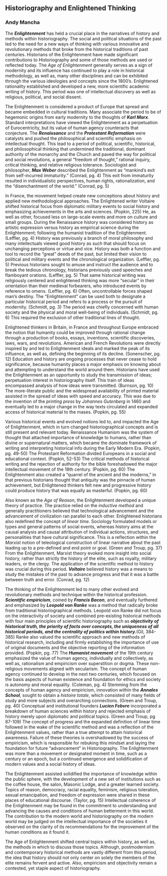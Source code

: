 ## Historiography and Enlightened Thinking

### Andy Mancha

   The **_Enlightenment_** has held a crucial place in the narratives of history and methods within historiography. The social and political situations of the past led to the need for a new ways of thinking with various innovative and revolutionary methods that broke from the historical traditions of past centuries. Historians of the Enlightenment have made significant contributions to Historiography and some of those methods are used or reflected today. The *Age of Enlightenment* generally serves as a sign of modernity and its influence has continued to play a role in historical methodology, as well as, many other disciplines and can be exhibited through the various ideologies and concepts since the 1800’s. Enlightened rationality established and developed a new, more scientific academic writing of history. This period was one of intellectual discovery as well as religious, political, and social dissent.

  The Enlightenment is considered a product of Europe that spread and became embedded in cultural traditions. Many associate the period to be of hegemonic origins from early modernity to the thoughts of **_Karl Marx_**. Standard interpretations have viewed the Enlightenment as a perpetuation of Eurocentricity, but its value of human agency counteracts that conjecture. The **_Renaissance_** and the **_Protestant Reformation_** were catalysts and pushed the philosophical and scientific emphasis on intellectual thought. This lead to a period of political, scientific, historical, and philosophical thinking that undermined the traditional, dominant authority of the monarchy and the Church and paved the way for political and social revolutions, a general “freedom of thought,” rational inquiry, critical thinking, and relative religious tolerance. Sociologist and philosopher, **_Max Weber_** described the Enlightenment as “mankind’s exit from self-incurred immaturity.” (Conrad, pg. 4) This exit from immaturity resulted in individualistic perspectives, human rights, rationalization, and the “disenchantment of the world.” (Conrad, pg. 5)

   In France, the movement helped create new conceptions about history and applied new methodological approaches. The Enlightened writer Voltaire shifted historical focus from diplomatic military events to social history and emphasizing achievements in the arts and sciences. (Popkin, 225) He, as well as other, focused less on large-scale events and more on culture and small groups. During the Renaissance history was considered history as artistic expression versus history as empirical science during the Enlightenment; following the humanist tradition of the Enlightenment. (Leffler, pg. 4) History was previously a branch of moral philosophy and many intellectuals viewed good history as such that should focus on unchanging perceptions or virtue and vice.  History was both a function and tool to record the “great” deeds of the past, but limited their vision to political and military events and the chronological organization. (Leffler, pg. 5) Previous historians sought to amuse and instruct the audience and to break the tedious chronology, historians previously used speeches and flamboyant orations. (Leffler, pg. 5) That same historical writing was religiously centered and enlightened thinking was more “secular” in their orientation than their medieval forbearers, who introduced events by reference to omens. (Leffler, pg. 6) Often, uncontrollable forces shaped man’s destiny. The “Enlightenment” can be used both to designate a particular historical period and refers to a process or the pursuit of modernity. (Schmidt, pg. 3) The period was chiefly concerned with human society and the physical and moral well-being of individuals. (Schmidt, pg. 6) This required the exclusion of other traditional lines of thought.

   Enlightened thinkers in Britain, in France and throughout Europe embraced the notion that humanity could be improved through rational change through a production of books, essays, inventions, scientific discoveries, laws, wars, and revolutions. American and French Revolutions were directly inspired by and led to Enlightenment ideals and marked the peak of its influence, as well as, defining the beginning of its decline. (Sonenscher, pg. 12) Education and history are ongoing processes that never cease to hold significance, because humanity places a major emphasis on knowing about and attempting to understand the world around them. Historians have used the Enlightenment as an opportunity to study the transmission of ideas; perpetuation interest in historiography itself. This train of ideas encompassed analysis of how ideas were transmitted. (Burnson, pg. 10) The more-literate public and the widespread availability of printed material assisted in the spread of ideas with speed and accuracy. This was due to the invention of the *printing press* by *Johannes Gutenberg* in 1460 and eventually led to a major change in the way texts circulated and expanded access of historical material to the mases. (Popkin, pg. 55)

   Various historical events and evolved notions led to, and impacted the Age of Enlightenment, which in turn changed historiographical concepts and is still present and relevant today. Renaissance Humanism was the system of thought that attached importance of knowledge to humans, rather than divine or supernatural matters, which became the dominate framework of writing and interpreting historical info during the Early Modern Era. (Popkin, pg. 49-50) The Protestant Reformation divided Europeans in a social and educational context. (Popkin, 52-53) The critical methods of historical writing and the rejection of authority for the bible foreshadowed the major intellectual movement of the 18th century. (Popkin, pg. 60) The Enlightenment also created a “quarrel of the ancient and the moderns,” in that previous historians thought that antiquity was the pinnacle of human achievement, but Enlightened thinkers felt new and progressive history could produce history that was equally as masterful. (Popkin, pg. 60)

   Also known as the *Age of Reason*, the Enlightenment developed a unique theory of practice. The practice relied on the *inductive method* and generally practitioners believed that technological advancement and the advancement of civilization ran parallel to each other. Enlightened historians also redefined the concept of *linear time*. Sociology formulated models or types and general patterns of social events, whereas history aims at the causal analysis and causal attribution of individual actions, structures, and personalities that have cultural significance. This is a reflection within the *Marxist* notion of teleological construction of linear narrative about the past leading up to a pre-defined and end point or goal. (Green and Troup, pg. 37) From the Enlightenment, Marxist theory evoked more insight into social history, rather than strictly the history of the elite, such as royalty, military leaders, or the clergy. The application of the scientific method to history was crucial during this period. **_Voltaire_** believed history was a means to study the mistakes of the past to advance progress and that it was a battle between truth and error. (Conrad, pg. 12)

   The thinking of the Enlightenment led to many other evolved and revolutionary methods and technique within the historical profession. **_Scientific empiricism_**, coined by **_Francis Bacon_**, and eventually furthered and emphasized by **_Leopold von Ranke_** was a method that radically broke from traditional historiographical methods. Leopold von Ranke did not focus on the interactivity of society and combined pre-existing historical methods with four main principles of scientific historiography such as **_objectivity of historical truth, the priority of facts over concepts, the uniqueness of all historical periods, and the centrality of politics within history._**(Gil, 384-385) Ranke also valued the scientific approach and new methods of historical research, including and firmly establishing the importance of use of original documents and the objective reporting of the information provided. (Popkin, pg. 77) The **_Humanist movement_** of the 19th century emphasized the value of human agency, individually and collectively, as well as, rationalism and empiricism over superstition or dogma. These non-religious movements aligned with secularism. The concept of human agency continued to develop in the next two centuries, which focused on the basis aspects of human existence and foundation for ethics and society is autonomy and moral equality. (Coleman, pg. 4) Stemming from the concepts of human agency and empiricism, innovation within the **_Annales School_**, sought to obtain a *histoire totale*, which consisted of many fields of study and more subjects and overarching connections. (Green and Troup, pg. 40) Conceptual and institutional founders **_Lucien Febvre_** incorporated a breakdown of human sciences within history and rejected emphasis of history merely upon diplomatic and political topics. (Green and Troup, pg 87-109) The concept of progress and the expanded definition of linear time followed in the wake of the scientific method and was a reflection of the Enlightenment values, rather than a true attempt to attain historical awareness. Failure of these theories is overshadowed by the success of empiricism, which is responsible for rebuking this mindset and laying the foundation for future “advancement” in Historiography. The Enlightenment was more than a movement or designated moment in time, such as a century or an epoch, but a continued emergence and solidification of modern values and a social history of ideas. 

   The Enlightenment assisted solidified the importance of knowledge within the public sphere, with the development of a new set of institutions such as the coffee house, the salon, Masonic Lodge, and a greater learned society. Topics of reason, democracy, racial equality, feminism, religious toleration, sexual emancipation, and freedom of expression were shared in these places of educational discourse. (Taylor, pg. 15) Intellectual coherence of the Enlightenment may be found in the commitment to understanding and advancing the causes and conditions of human betterment in this world. The contribution to the modern world and historiography on the modern world may be judged on the intellectual importance of the societies it observed on the clarity of its recommendations for the improvement of the human conditions as it found it. 

   The Age of Enlightenment shifted central topics within history, as well as, the methods in which to discuss those topics. Although, postmodernism and contemporary historical methods are vastly different from this period, the idea that history should not only center on solely the members of the elite remains fervent and active. Also, empiricism and objectivity remain a contested, yet staple aspect of historiography. 

